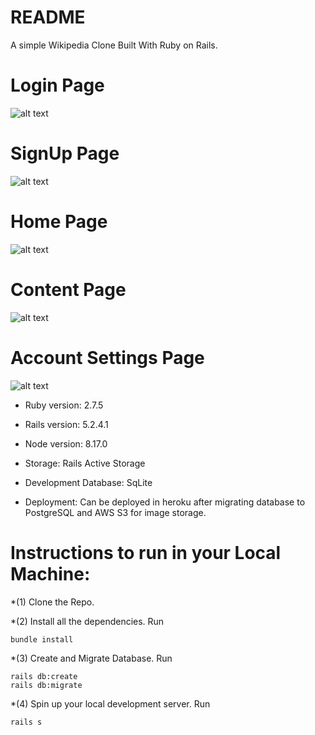 # README
A simple Wikipedia Clone Built With Ruby on Rails.

# Login Page
![alt text](https://i.imgur.com/w0tr4CZ.png)

# SignUp Page
![alt text](https://i.imgur.com/hTGvIna.png)

# Home Page
![alt text](https://i.imgur.com/mlQsZrA.png)

# Content Page
![alt text](https://i.imgur.com/hHkogzy.png)


# Account Settings Page
![alt text](https://i.imgur.com/fdAPiI0.png)


* Ruby version: 2.7.5

* Rails version: 5.2.4.1

* Node version: 8.17.0

* Storage: Rails Active Storage

* Development Database: SqLite

* Deployment: Can be deployed in heroku after migrating database to PostgreSQL and AWS S3 for image storage.

# Instructions to run in your Local Machine:
*(1) Clone the Repo.

*(2) Install all the dependencies. Run
```
bundle install
```
*(3) Create and Migrate Database. Run
```
rails db:create
rails db:migrate
```
*(4) Spin up your local development server. Run
```
rails s
```